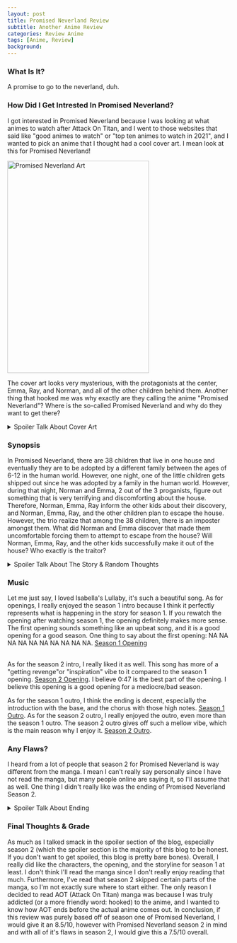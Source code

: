 ```yaml
---
layout: post
title: Promised Neverland Review
subtitle: Another Anime Review 
categories: Review Anime
tags: [Anime, Review]
background: 
---
```


<head>
<!-- Global site tag (gtag.js) - Google Analytics -->
<script async src="https://www.googletagmanager.com/gtag/js?id=G-W6ERL4MJ0J"></script>
<script>
    window.dataLayer = window.dataLayer || [];
    function gtag() { dataLayer.push(arguments); }
    gtag('js', new Date());

    gtag('config', 'G-W6ERL4MJ0J');
</script>
</head>

### What Is It? 

A promise to go to the neverland, duh. 

### How Did I Get Intrested In Promised Neverland?

I got interested in Promised Neverland because I was looking at what animes to watch after Attack On Titan, and I went to those websites that said like "good animes to watch" or "top ten animes to watch in 2021", and I wanted to pick an anime that I thought had a cool cover art. I mean look at this for Promised Neverland!  
 
<img src = "https://m.media-amazon.com/images/M/MV5BMTYwYjYyZDgtMTQ3My00YTI4LThmZTUtZmU1MjllOWRlOTdhXkEyXkFqcGdeQXVyMzgxODM4NjM@._V1_.jpg" alt = "Promised Neverland Art" width="320" height="480">
 
The cover art looks very mysterious, with the protagonists at the center, Emma, Ray, and Norman, and all of the other children behind them. Another thing that hooked me was why exactly are they calling the anime "Promised Neverland"? Where is the so-called Promised Neverland and why do they want to get there? 
 
<details>
  <summary markdown="span">Spoiler Talk About Cover Art </summary>
After watching the anime, I think that the art is even cooler since you can see the three main protagonists and what their strengths are by seeing what they are holding. Furthermore, behind the three protagonists, you can see the gate to symbolize the "Promised Neverland" aka the human world instead of the demon world. I also like how the gate is inside a gold bottle symbolizing it is some kind of sacred thing. Furthermore, it symbolizes that not many people who are in the demon world can get into the human world. <br> <br>
 
After watching the anime, I appreciated what Emma, Ray, and Norman are standing on, which is a clock. This clock might not seem relevant but their whole lives can be an analogy to a clock. If the kids from the orphanage are top of the class they live out until they are 12 years old. Once the clock strikes 12, or when they turn 12 years old, their brains get eaten by demons. Which is also why there is a fork and knife at the clock -- symbolizing it is feasting time for the demons. 
 
</details>

### Synopsis
In Promised Neverland, there are 38 children that live in one house and eventually they are to be adopted by a different family between the ages of 6-12 in the human world. However, one night, one of the little children gets shipped out since he was adopted by a family in the human world. However, during that night, Norman and Emma, 2 out of the 3 proganists, figure out something that is very terrifying and discomforting about the house. Therefore, Norman, Emma, Ray inform the other kids about their discovery, and Norman, Emma, Ray, and the other children plan to escape the house. However, the trio realize that among the 38 children, there is an imposter amongst them. What did Norman and Emma discover that made them uncomfortable forcing them to attempt to escape from the house? Will Norman, Emma, Ray, and the other kids successfully make it out of the house? Who exactly is the traitor? 

<details>
  <summary markdown="span">Spoiler Talk About The Story & Random Thoughts </summary>
  Not going to lie, initially, I thought Sister Krone was lowkey creepy because of her personality, and her smile especially. Also, one thing I didn't understand was logistically, when Sister Krone screams <i>I'M GOING TO BECOME THE MOTHER OF THIS HOUSE</i>, in her room, how does Isabella and the other kids not hear her screaming? <br><br>
 
  Another thing is that when Emma, Ray, Norman, Don, and Gilda are planning late at night for their escape, either in the dining room area or the library area. Logistically, how do they not get in trouble either by Sister Krone or Isabella for not sleeping or for being out so late? Within the 2 areas, they caused so much ruckus, I'd assume at least one of either Isabella or Krone would wake up and punish the kids. I guess if this was real life, the plotline would not be as interesting, since Isabella would be analyzing everything the trio plus Don and Gilda did. Also, I guess it's the reason why it's called an anime. <br><br>
 
  In terms of characters, Norman was clearly my favourite character in season 1 since he was a strategist, calm, gentle, kind, reliable and the person who would always figure out ways to solve Emma's very ambitious ideas. However, after Norman gets shipped out as a test subject at Lambda A7214, I feel like his personality changes a lot. Especially since Norman saw how evil the demons truly are. Norman even lied to gain leadership of other test subjects in the Lambda, and helped them escape the area, therefore calling him "boss". Initially, when Emma and Ray come to talk to Norman about not killing the demons, I felt like Norman had PTSD, and saw how he and his group were treated at Lambda A7214, and he wanted to kill all the demons as revenge. Which I believe isn't what he truly wanted inside. Norman at the start of season 2 seemed very demanding, even asking Emma and Ray to bring the Evil-blooded Girl, Mujika so Norman can just kill her on the spot. However, after Norman destroyed the town with a potion he developed, Norman had a chance to talk with Emma and Ray, and he goes back to his old self, with Emma and Ray being able to reach Norman and find his true heart. Afterwards, Norman regrets everything he has done to the Demon village. <br><br>
 
  As for season 2, I really liked Mujika as a character. Mujika really reminded me of one of my Fire Emblem waifu, Azura, purely based on her personality and their voice even sounded similar too. When Peter Ratari had guns pointed at him, it kind of reminded me of Pokemon Sun and Moon (or  Pokemon Ultra Sun and Moon, I don't remember, it has been awhile) at the Aether Foundation. Furthermore, that area where Peter Ratari was trapped kind of reminded me of the layout of the Aether Foundation as well. <br><br>
 
  The rest will be talked about in flaws, aka the ending.  
</details>

### Music 
Let me just say, I loved Isabella's Lullaby, it's such a beautiful song. As for openings, I really enjoyed the season 1 intro because I think it perfectly represents what is happening in the story for season 1. If you rewatch the opening after watching season 1, the opening definitely makes more sense. The first opening sounds something like an upbeat song, and it is a good opening for a good season. One thing to say about the first opening: NA NA NA NA NA NA NA NA NA NA. [Season 1 Opening](https://www.youtube.com/watch?v=4GDVEl3qw2M)<br><br>
 
As for the season 2 intro, I really liked it as well. This song has more of a "getting revenge"or "inspiration" vibe to it compared to the season 1 opening. [Season 2 Opening](https://www.youtube.com/watch?v=fx_okp_k0nU). I believe 0:47 is the best part of the opening. I believe this opening is a good opening for a mediocre/bad season. 
 
 As for the season 1 outro, I think the ending is decent, especially the introduction with the base, and the chorus with those high notes. [Season 1 Outro](https://www.youtube.com/watch?v=sZ9qdr5WcPY). As for the season 2 outro, I really enjoyed the outro, even more than the season 1 outro. The season 2 outro gives off such a mellow vibe, which is the main reason why I enjoy it. [Season 2 Outro](https://www.youtube.com/watch?v=AOofd4z4ugM). 

### Any Flaws?
I heard from a lot of people that season 2 for Promised Neverland is way different from the manga. I mean I can't really say personally since I have not read the manga, but many people online are saying it, so I'll assume that as well. One thing I didn't really like was the ending of Promised Neverland Season 2.  

<details>
  <summary markdown="span">Spoiler Talk About Ending </summary>
Not going to lie, I didn't really like the ending too much. I just feel like it was way too rushed. The preparation to go back and invade Grace Field took a total of like 2 seconds (in reality like 2 or 3 minutes, hyperbole thighs). Comparative to the other events that happened in the plot and how long it took, I felt like this part should've been longer. Especially since meeting Mujika and Sonju took quite a few episodes. We never really got to see the preparation. It was moreso Norman has a plan and miraculously, they are finished. <br><br>
 
As for the ending of Promised Neverland, I did not like that too much either since I believe it left off with too many questions. If Emma, Ray, Norman, and the rest of the kids made it to the human world successfully, will the humans actually accept them for who they are? Did Emma, Ray, Norman, and everyone else successfully save all the humans from the demon world? Did Emma, Ray, Norman, and everyone else successfully change the demon world? Also how did Don and Gilda get there to help everyone in the demon world since Don and Gilda went across to the human world with the others. For the 2 questions asked beforehand, how long did it exactly take, and if it took long, why didn't Phil come over and find Emma like he promised. All in all, I feel like the ending was kind of rushed, and I feel like another season could've wrapped everything up nicer and properly answered the questions above instead of rushing it into an ending. 
</details>

### Final Thoughts & Grade
As much as I talked smack in the spoiler section of the blog, especially season 2 (which the spoiler section is the majority of this blog to be honest. If you don't want to get spoiled, this blog is pretty bare bones). Overall, I really did like the characters, the opening, and the storyline for season 1 at least. I don't think I'll read the manga since I don't really enjoy reading that much. Furthermore, I've read that season 2 skipped certain parts of the manga, so I'm not exactly sure where to start either. The only reason I decided to read AOT (Attack On Titan) manga was because I was truly addicted (or a more friendly word: hooked) to the anime, and I wanted to know how AOT ends before the actual anime comes out. In conclusion, if this review was purely based off of season one of Promised Neverland, I would give it an 8.5/10, however with Promised Neverland season 2 in mind and with all of it's flaws in season 2, I would give this a 7.5/10 overall.  
 